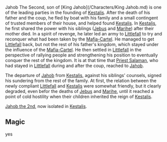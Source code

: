 Jahob The Second, son of [King Jahob](/Characters/King Jahob.md) is one of the leading parties in the founding of [Kestalis](/Geography/Kestalis.md).
After the death of his father and the coup, he fled by boat with his family and a small contingent of trusted members of their house, and helped found [Kestalis]().
In [Kestalis](), he first shared the power with his siblings ([Jebus]() and [Marihe]()) after their mother died.
In a spirit of revenge, he later led an army to [Littlefall]() to try and reconquer what had been taken by the [Mafia-Cartel]().
He managed to get [Littlefall]() back, but not the rest of his father's kingdom, which stayed under the influence of the [Mafia-Cartel]().
He then settled in [Littlefall]() in the perspective of rallying people and strengthening his position to eventually conquer the rest of the kingdom.
It is at that time that [Priest Salaman](), who had stayed in [Littlefall]() during and after the coup, reached to [Jahob]().

The departure of [Jahob]() from [Kestalis](), against his siblings' counsels, signed his sundering from the rest of the family.
At first, the relation between the newly compliant [Littlefall]() and [Kestalis]() were somewhat friendly, but it clearly degraded, even befor the deaths of [Jebus]() and [Marihe](), until it reached a point of cold hostility when their children inherited the reign of [Kestalis]().

[Jahob the 2nd](), now isolated in [Kestalis]().

## Magic
yes


